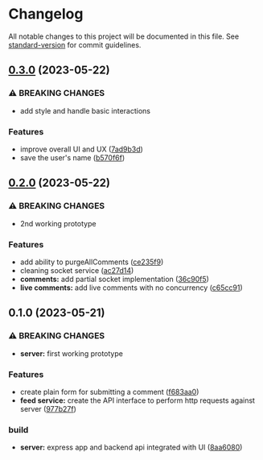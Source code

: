 # Changelog

All notable changes to this project will be documented in this file. See [standard-version](https://github.com/conventional-changelog/standard-version) for commit guidelines.

## [0.3.0](https://github.com/dessty/livefeed/compare/v0.2.0...v0.3.0) (2023-05-22)


### ⚠ BREAKING CHANGES

* add style and handle basic interactions

### Features

* improve overall UI and UX ([7ad9b3d](https://github.com/dessty/livefeed/commit/7ad9b3d3714f7b27b883a83a7d6fa96016887676))
* save the user's name ([b570f6f](https://github.com/dessty/livefeed/commit/b570f6f592c958001e8d988ecb722d3b7fbee3db))

## [0.2.0](https://github.com/dessty/livefeed/compare/v0.1.0...v0.2.0) (2023-05-22)


### ⚠ BREAKING CHANGES

* 2nd working prototype

### Features

* add ability to purgeAllComments ([ce235f9](https://github.com/dessty/livefeed/commit/ce235f971f6764142534044f9810916845f7875c))
* cleaning socket service ([ac27d14](https://github.com/dessty/livefeed/commit/ac27d14acad6f62b6349f64fdd1512d193aeb2fb))
* **comments:** add partial socket implementation ([36c90f5](https://github.com/dessty/livefeed/commit/36c90f534b3fdb5dbca53796a44e0b54c12d6e0b))
* **live comments:** add live comments with no concurrency ([c65cc91](https://github.com/dessty/livefeed/commit/c65cc9137452124c8a2b0d33259645c2e5014719))

## 0.1.0 (2023-05-21)


### ⚠ BREAKING CHANGES

* **server:** first working prototype

### Features

* create plain form for submitting a comment ([f683aa0](https://github.com/dessty/livefeed/commit/f683aa095a829d45534d2bf1d9d9c1999f26cb46))
* **feed service:** create the API interface to perform http requests against server ([977b27f](https://github.com/dessty/livefeed/commit/977b27feddd0f62e794f62a00d526a68c2ededec))


### build

* **server:** express app and backend api integrated with UI ([8aa6080](https://github.com/dessty/livefeed/commit/8aa60808369021b066b8ac87ccca94565647e3c5))
